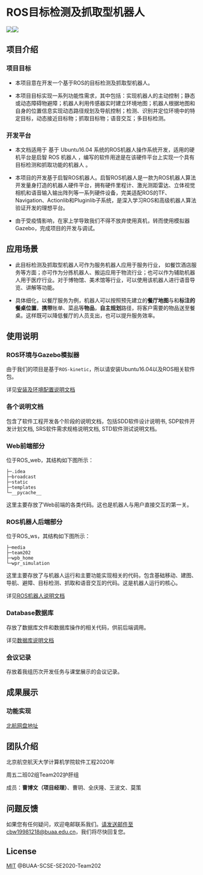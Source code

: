 

# ROS目标检测及抓取型机器人

![](https://img.shields.io/badge/version-1.01-orange.svg)![](https://img.shields.io/badge/license-MIT-Green.svg)

## 项目介绍

### 项目目标

- 本项目意在开发一个基于ROS的目标检测及抓取型机器人。


- 本项目目标实现一系列功能性需求，其中包括：实现机器人的主动控制；静态或动态障碍物避障；机器人利用传感器实时建立环境地图；机器人根据地图和自身的位置信息实现动态路径规划及导航控制；检测、识别并定位环境中的特定目标，动态接近目标物；抓取目标物；语音交互；多目标检测。


### 开发平台

- 本文档适用于 基于 Ubuntu16.04 系统的ROS机器人操作系统开发，适用的硬机平台是启智 ROS 机器人 ，编写的软件用途是在该硬件平台上实现一个具有目标检测和抓取功能的机器人 。


- 本项目的开发基于启智ROS机器人。启智ROS机器人是一款为ROS机器人算法开发量身打造的机器人硬件平台，拥有硬件里程计、激光测距雷达、立体视觉相机和语音输入输出阵列等一系列硬件设备，完美适配ROS的TF、Navigation、Actionlib和Pluginlib子系统，是深入学习ROS和高级机器人算法验证开发的理想平台。


- 由于受疫情影响，在家上学导致我们不得不放弃使用真机，转而使用模拟器Gazebo，完成项目的开发与调试。


## 应用场景

- 此目标检测及抓取型机器人可作为服务机器人应用于服务行业， 如餐饮酒店服务等方面；亦可作为分拣机器人、搬运应用于物流行业；也可以作为辅助机器人用于医疗行业。对于博物馆、美术馆等行业，可以使用该机器人进行语音导览、讲解等功能。


- 具体细化，以餐厅服务为例，机器人可以按照预先建立的**餐厅地图**与和**标注的餐桌位置**，**携带**账单、菜品等**物品**，**自主规划**路径，将客户需要的物品送至餐桌。这样既可以降低餐厅的人员支出，也可以提升服务效率。


## 使用说明

### ROS环境与Gazebo模拟器

由于我们的项目是基于`ROS-kinetic`，所以请安装Ubuntu16.04以及ROS相关软件包。

详见[安装及环境配置说明文档](./install.md)

### 各个说明文档

包含了软件工程开发各个阶段的说明文档，包括SDD软件设计说明书, SDP软件开发计划文档, SRS软件需求规格说明文档, STD软件测试说明文档。

### Web前端部分

位于ROS_web，其结构如下图所示：

```
├─.idea
├─broadcast
├─static
├─templates
└─__pycache__
```

这里主要存放了Web前端的各类代码。这也是机器人与用户直接交互的第一关。

### ROS机器人后端部分

位于ROS_ws，其结构如下图所示：

```
├─media
├─team202
├─wpb_home
└─wpr_simulation
```

这里主要存放了与机器人运行和主要功能实现相关的代码，包含基础移动、建图、导航、避障、目标检测、抓取和语音交互的代码。这是机器人运行的核心。

详见[ROS机器人说明文档](./ROS_ws/README.md)

### Database数据库

存放了数据库文件和数据库操作的相关代码，供前后端调用。

详见[数据库说明文档](./database/README.md)

### 会议记录

存放着我组历次开发任务与课堂展示的会议记录。

## 成果展示

### 功能实现

[北航网盘地址](https://bhpan.buaa.edu.cn:443/link/E385686582DB9477E8316FD609B9099D)

## 团队介绍

北京航空航天大学计算机学院软件工程2020年

周五二班02组Team202护肝组

成员：**曹博文（项目经理）**、曹玥、全庆隆、王波文、莫策

## 问题反馈

如果您有任何疑问，欢迎电邮联系我们。请发送邮件至cbw19981218@buaa.edu.cn，我们将尽快回复您。

## License

[MIT](./LICENSE) @BUAA-SCSE-SE2020-Team202
